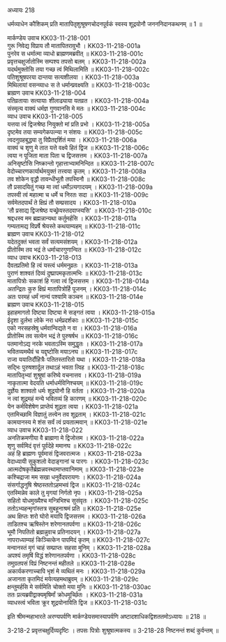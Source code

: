 अध्यायः 218

धर्मव्याधेन कौशिकम् प्रति मातापितृशुश्रूषणचोदनपूर्वकं स्वस्य शूद्रयोनौ जनननिदानकथनम् ॥ 1 ॥

मार्कण्डेय उवाच 	KK03-11-218-001  
गुरू निवेद्य विप्राय तौ मातापितरावुभौ ।	KK03-11-218-001a  
पुनरेव स धर्मात्मा व्याधो ब्राह्मणमब्रवीत् ॥	KK03-11-218-001c  
प्रवृत्तचक्षुर्जातोस्मि सम्पश्य तपसो बलम् ।	KK03-11-218-002a  
यदर्थमुक्तोसि तया गच्छ त्वं मिथिलामिति ॥	KK03-11-218-002c  
पतिशुश्रूषपरया दान्तया सत्यशीलया ।	KK03-11-218-003a  
मिथिलायां वसन्व्याधः स ते धर्मान्प्रवक्ष्यति ॥	KK03-11-218-003c  
ब्राह्मण उवाच 	KK03-11-218-004  
पतिव्रतायाः सत्यायाः शीलाढ्याया यतव्रत ।	KK03-11-218-004a  
संस्मृत्य वाक्यं धर्मज्ञ गुणवानसि मे मतः ॥	KK03-11-218-004c  
व्याध उवाच 	KK03-11-218-005  
यत्तया त्वं द्विजश्रेष्ठ नियुक्तो मां प्रति प्रभो ।	KK03-11-218-005a  
दृष्टमेव तया सम्यगेकपत्न्या न संशयः ॥	KK03-11-218-005c  
त्वदनुग्रहबुद्ध्या तु विप्रैतद्दर्शितं मया ।	KK03-11-218-006a  
वाक्यं च शृणु मे तात यत्ते वक्ष्ये हितं द्विज ॥	KK03-11-218-006c  
त्वया न पूजिता माता पिता च द्विजसत्तम ।	KK03-11-218-007a  
अनिसृष्टोसि निष्क्रान्तो गृहात्ताभ्यामनिन्दित ॥	KK03-11-218-007c  
वेदोच्चारणकार्यार्थमयुक्तं तत्त्वया कृतम् ।	KK03-11-218-008a  
तव शोकेन वृद्धौ तावन्धीभूतौ तपस्विनौ ॥	KK03-11-218-008c  
तौ प्रसादयितुं गच्छ मा त्वां धर्मोऽत्यगादयम् ।	KK03-11-218-009a  
तपस्वी त्वं महात्मा च धर्मे च निरतः सदा ॥	KK03-11-218-009c  
सर्वमेतदपार्थं ते क्षिप्रं तौ सम्प्रसादय ।	KK03-11-218-010a  
\'तौ प्रसाद्य द्विजश्रेष्ठ यच्छ्रेयस्तदवाप्स्यसि\' ॥	KK03-11-218-010c  
श्रद्दधस्व मम ब्रह्मन्नान्यथा कर्तुमर्हसि ।	KK03-11-218-011a  
गम्यतामद्य विप्रर्षे श्रेयस्ते कथयाम्यहम् ॥	KK03-11-218-011c  
ब्राह्मण उवाच 	KK03-11-218-012  
यदेतदुक्तं भवता सर्वं सत्यमसंशयम् ।	KK03-11-218-012a  
प्रीतोस्मि तव भद्रं ते धर्माचारगुणान्वित ॥	KK03-11-218-012c  
व्याध उवाच 	KK03-11-218-013  
दैवतप्रतिमो हि त्वं यस्त्वं धर्ममनुव्रतः ।	KK03-11-218-013a  
पुराणं शाश्वतं दिव्यं दुष्प्रापमकृतात्मभिः ॥	KK03-11-218-013c  
मातापित्रोः सकाशं हि गत्वा त्वं द्विजसत्तम ।	KK03-11-218-014a  
अतन्द्रितः कुरु क्षिप्रं मातापित्रोर्हि पूजनम् ।	KK03-11-218-014c  
अतः परमहं धर्मं नान्यं पश्यामि कञ्चन ॥	KK03-11-218-014e  
ब्राह्मण उवाच 	KK03-11-218-015  
इहाहमागतो दिष्ट्या दिष्ट्या मे सङ्गतं त्वया ।	KK03-11-218-015a  
ईदृशा दुर्लभा लोके नरा धर्मप्रदर्शकाः ॥	KK03-11-218-015c  
एको नरसहस्रेषु धर्मवान्विद्यते न वा ।	KK03-11-218-016a  
प्रीतोस्मि तव सत्येन भद्रं ते पुरुषर्षभ ॥	KK03-11-218-016c  
पतमानोऽद्य नरके भवताऽस्मि समुद्धृतः ।	KK03-11-218-017a  
भवितव्यमथैवं च यद्दृष्टोसि मयाऽनघ ॥	KK03-11-218-017c  
राजा ययातिर्दौहित्रैः पतितस्तारितो यथा ।	KK03-11-218-018a  
सद्भिः पुरुषशार्दूल तथाऽहं भवता त्विह ॥	KK03-11-218-018c  
मातापितृभ्यां शुश्रूषां करिष्ये वचनात्तव ।	KK03-11-218-019a  
नाकृतात्मा वेदयति धर्माधर्मविनिश्चयम् ॥	KK03-11-218-019c  
दुर्ज्ञेयः शाश्वतो धर्मः शूद्रयोनौ हि वर्तता ।	KK03-11-218-020a  
न त्वां शूद्रमहं मन्ये भवितव्यं हि कारणम् ॥	KK03-11-218-020c  
येन कर्मविशेषेण प्राप्तेयं शूद्रता त्वया ।	KK03-11-218-021a  
एतामिच्छामि विज्ञातुं तत्त्वेन तव शूद्रताम् ।	KK03-11-218-021c  
कामयानस्य मे शंस सर्वं त्वं प्रयतात्मवान् ॥	KK03-11-218-021e  
व्याध उवाच 	KK03-11-218-022  
अनतिक्रमणीया वै ब्राह्मणा मे द्विजोत्तम ।	KK03-11-218-022a  
शृणु सर्वमिदं वृत्तं पूर्वदेहे ममानघ ॥	KK03-11-218-022c  
अहं हि ब्राह्मणः पूर्वमासं द्विजवरात्मजः ।	KK03-11-218-023a  
वेदाध्यायी सुकुशलो वेदाङ्गानां च पारगः ।	KK03-11-218-023c  
आत्मदोषकृतैर्ब्रह्मन्नवस्थामाप्तवानिमाम् ॥	KK03-11-218-023e  
कश्चिद्राजा मम सखा धनुर्वेदपरायणः ।	KK03-11-218-024a  
संसर्गाद्धनुषि श्रेष्ठस्ततोऽहमभवं द्विज ॥	KK03-11-218-024c  
एतस्मिन्नेव काले तु मृगयां निर्गतो नृपः ।	KK03-11-218-025a  
सहितो योधमुख्यैश्च मन्त्रिभिश्च सुसंवृतः ।	KK03-11-218-025c  
ततोऽभ्यहन्मृगांस्तत्र सुबहूनाश्रमं प्रति ॥	KK03-11-218-025e  
अथ क्षिप्तः शरो घोरो मयापि द्विजसत्तम ।	KK03-11-218-026a  
ताडितश्च ऋषिस्तेन शरेणानतपर्वणा ॥	KK03-11-218-026c  
भूमौ निपतितो ब्रह्मन्नुवाच प्रतिनादयन् ।	KK03-11-218-027a  
नापराध्याम्यहं किञ्चित्केन पापमिदं कृतम् ॥	KK03-11-218-027c  
मन्वानस्तं मृगं चाहं सम्प्राप्तः सहसा मुनिम् ।	KK03-11-218-028a  
अपश्यं तमृषिं विद्धं शरेणानतपर्वणा ।	KK03-11-218-028c  
तमुग्रतपसं विप्रं निष्टनन्तं महीतले ॥	KK03-11-218-028e  
अकार्यकरणाच्चापि भृशं मे व्यथितं मनः ।	KK03-11-218-029a  
अजानता कृतमिदं मयेत्यहमथाब्रुवम् ॥	KK03-11-218-029c  
क्षन्तुमर्हसि मे सर्वमिति चोक्तो मया मुनिः ॥	KK03-11-218-030ac  
ततः प्रत्यब्रवीद्वाक्यमृषिर्मां क्रोधमूर्च्छितः ।	KK03-11-218-031a  
व्याधस्त्वं भविता क्रूर शूद्रयोनाविति द्विज ॥	KK03-11-218-031c  

इति श्रीमन्महाभारते अरण्यपर्वणि मार्कण्डेयसमास्यापर्वणि अष्टादशाधिकद्विशततमोऽध्यायः ॥ 218 ॥

3-218-2 प्रवृत्तचक्षुर्दिव्यदृष्टिः । तपसः पित्रोः शुश्रूषात्मकस्य ॥ 3-218-28 निष्टनन्तं शब्दं कुर्वन्तम् ॥
